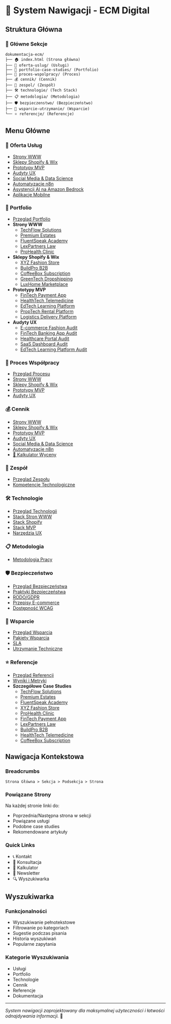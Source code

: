 # 🧭 System Nawigacji - ECM Digital

## Struktura Główna

### 📁 Główne Sekcje
```
dokumentacja-ecm/
├── 🏠 index.html (Strona główna)
├── 🎯 oferta-uslug/ (Usługi)
├── 📂 portfolio-case-studies/ (Portfolio)
├── 🔄 proces-wspolpracy/ (Proces)
├── 💰 cennik/ (Cennik)
├── 👥 zespol/ (Zespół)
├── 🛠️ technologie/ (Tech Stack)
├── 📋 metodologia/ (Metodologia)
├── 🛡️ bezpieczenstwo/ (Bezpieczeństwo)
├── 🔧 wsparcie-utrzymanie/ (Wsparcie)
└── ⭐ referencje/ (Referencje)
```

## Menu Główne

### 🎯 Oferta Usług
- [Strony WWW](oferta-uslug/strony-www/README.md)
- [Sklepy Shopify & Wix](oferta-uslug/sklepy-shopify/README.md)
- [Prototypy MVP](oferta-uslug/prototypy-mvp/README.md)
- [Audyty UX](oferta-uslug/audyty-ux/README.md)
- [Social Media & Data Science](oferta-uslug/social-media-data-science/README.md)
- [Automatyzacje n8n](oferta-uslug/automatyzacje-n8n/README.md)
- [Asystencji AI na Amazon Bedrock](oferta-uslug/asystencja-ai-bedrock/index.html)
- [Aplikacje Mobilne](oferta-uslug/aplikacje-mobilne/index.html)

### 📂 Portfolio
- [Przegląd Portfolio](portfolio-case-studies/README.md)
- **Strony WWW**
  - [TechFlow Solutions](portfolio-case-studies/www/techflow-solutions.md)
  - [Premium Estates](portfolio-case-studies/www/premium-estates.md)
  - [FluentSpeak Academy](portfolio-case-studies/www/fluentspeak-academy.md)
  - [LexPartners Law](portfolio-case-studies/www/lexpartners-law.md)
  - [ProHealth Clinic](portfolio-case-studies/www/prohealth-clinic.md)
- **Sklepy Shopify & Wix**
  - [XYZ Fashion Store](portfolio-case-studies/shopify/xyz-fashion-store.md)
  - [BuildPro B2B](portfolio-case-studies/shopify/buildpro-b2b.md)
  - [CoffeeBox Subscription](portfolio-case-studies/shopify/coffeebox-subscription.md)
  - [GreenTech Dropshipping](portfolio-case-studies/shopify/greentech-dropshipping.md)
  - [LuxHome Marketplace](portfolio-case-studies/shopify/luxhome-marketplace.md)
- **Prototypy MVP**
  - [FinTech Payment App](portfolio-case-studies/mvp/fintech-payment-app.md)
  - [HealthTech Telemedicine](portfolio-case-studies/mvp/healthtech-telemedicine.md)
  - [EdTech Learning Platform](portfolio-case-studies/mvp/edtech-learning-platform.md)
  - [PropTech Rental Platform](portfolio-case-studies/mvp/proptech-rental-platform.md)
  - [Logistics Delivery Platform](portfolio-case-studies/mvp/logistics-delivery-platform.md)
- **Audyty UX**
  - [E-commerce Fashion Audit](portfolio-case-studies/ux/ecommerce-fashion-audit.md)
  - [FinTech Banking App Audit](portfolio-case-studies/ux/fintech-banking-app-audit.md)
  - [Healthcare Portal Audit](portfolio-case-studies/ux/healthcare-portal-audit.md)
  - [SaaS Dashboard Audit](portfolio-case-studies/ux/saas-dashboard-audit.md)
  - [EdTech Learning Platform Audit](portfolio-case-studies/ux/edtech-learning-platform-audit.md)

### 🔄 Proces Współpracy
- [Przegląd Procesu](proces-wspolpracy/README.md)
- [Strony WWW](proces-wspolpracy/strony-www/README.md)
- [Sklepy Shopify & Wix](proces-wspolpracy/sklepy-shopify/README.md)
- [Prototypy MVP](proces-wspolpracy/prototypy-mvp/README.md)
- [Audyty UX](proces-wspolpracy/audyty-ux/README.md)

### 💰 Cennik
- [Strony WWW](cennik/strony-www.md)
- [Sklepy Shopify & Wix](cennik/sklepy-shopify.md)
- [Prototypy MVP](cennik/prototypy-mvp.md)
- [Audyty UX](cennik/audyty-ux.md)
- [Social Media & Data Science](cennik/social-media-data-science.md)
- [Automatyzacje n8n](cennik/automatyzacje-n8n.md)
- [🧮 Kalkulator Wyceny](cennik/kalkulator.html)

### 👥 Zespół
- [Przegląd Zespołu](zespol/README.md)
- [Kompetencje Technologiczne](zespol/kompetencje-technologiczne.md)

### 🛠️ Technologie
- [Przegląd Technologii](technologie/README.md)
- [Stack Stron WWW](technologie/stack-stron-www.md)
- [Stack Shopify](technologie/stack-shopify.md)
- [Stack MVP](technologie/stack-mvp.md)
- [Narzędzia UX](technologie/narzedzia-ux.md)

### 📋 Metodologia
- [Metodologia Pracy](metodologia/README.md)

### 🛡️ Bezpieczeństwo
- [Przegląd Bezpieczeństwa](bezpieczenstwo/README.md)
- [Praktyki Bezpieczeństwa](bezpieczenstwo/praktyki-bezpieczenstwa.md)
- [RODO/GDPR](bezpieczenstwo/rodo-gdpr.md)
- [Przepisy E-commerce](bezpieczenstwo/przepisy-ecommerce.md)
- [Dostępność WCAG](bezpieczenstwo/dostepnosc-wcag.md)

### 🔧 Wsparcie
- [Przegląd Wsparcia](wsparcie-utrzymanie/README.md)
- [Pakiety Wsparcia](wsparcie-utrzymanie/pakiety-wsparcia.md)
- [SLA](wsparcie-utrzymanie/sla.md)
- [Utrzymanie Techniczne](wsparcie-utrzymanie/utrzymanie-techniczne.md)

### ⭐ Referencje
- [Przegląd Referencji](referencje/README.md)
- [Wyniki i Metryki](referencje/wyniki-i-metryki.md)
- **Szczegółowe Case Studies**
  - [TechFlow Solutions](referencje/techflow-solutions.md)
  - [Premium Estates](referencje/premium-estates.md)
  - [FluentSpeak Academy](referencje/fluentspeak-academy.md)
  - [XYZ Fashion Store](referencje/xyz-fashion-store.md)
  - [ProHealth Clinic](referencje/prohealth-clinic.md)
  - [FinTech Payment App](referencje/fintech-payment-app.md)
  - [LexPartners Law](referencje/lexpartners-law.md)
  - [BuildPro B2B](referencje/buildpro-b2b.md)
  - [HealthTech Telemedicine](referencje/healthtech-telemedicine.md)
  - [CoffeeBox Subscription](referencje/coffeebox-subscription.md)

## Nawigacja Kontekstowa

### Breadcrumbs
```
Strona Główna > Sekcja > Podsekcja > Strona
```

### Powiązane Strony
Na każdej stronie linki do:
- Poprzednia/Następna strona w sekcji
- Powiązane usługi
- Podobne case studies
- Rekomendowane artykuły

### Quick Links
- 📞 Kontakt
- 💬 Konsultacja
- 🧮 Kalkulator
- 📧 Newsletter
- 🔍 Wyszukiwarka

## Wyszukiwarka

### Funkcjonalności
- Wyszukiwanie pełnotekstowe
- Filtrowanie po kategoriach
- Sugestie podczas pisania
- Historia wyszukiwań
- Popularne zapytania

### Kategorie Wyszukiwania
- Usługi
- Portfolio
- Technologie
- Cennik
- Referencje
- Dokumentacja

---

*System nawigacji zaprojektowany dla maksymalnej użyteczności i łatwości odnajdywania informacji.* 🧭
